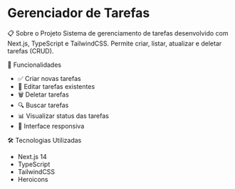# Gerenciador de Tarefas

📋 Sobre o Projeto
Sistema de gerenciamento de tarefas desenvolvido com Next.js, TypeScript e TailwindCSS. Permite criar, listar, atualizar e deletar tarefas (CRUD).

🚀 Funcionalidades
- ✅ Criar novas tarefas
- 📝 Editar tarefas existentes
- 🗑️ Deletar tarefas
- 🔍 Buscar tarefas
- 📊 Visualizar status das tarefas
- 📱 Interface responsiva

🛠️ Tecnologias Utilizadas
- Next.js 14
- TypeScript
- TailwindCSS
- Heroicons
